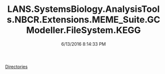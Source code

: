 ﻿---
title: LANS.SystemsBiology.AnalysisTools.NBCR.Extensions.MEME_Suite.GCModeller.FileSystem.KEGG
date: 6/13/2016 8:14:33 PM
---

[Directories](T-LANS.SystemsBiology.AnalysisTools.NBCR.Extensions.MEME_Suite.GCModeller.FileSystem.KEGG.Directories.html)
